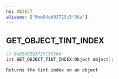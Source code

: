 ```yaml
---
ns: OBJECT
aliases: ["0xe84eb93729c5f36a"]
---
```

## GET_OBJECT_TINT_INDEX

```c
// 0xE84EB93729C5F36A
int GET_OBJECT_TINT_INDEX(Object object);
```

```
Returns the tint index on an object
```
